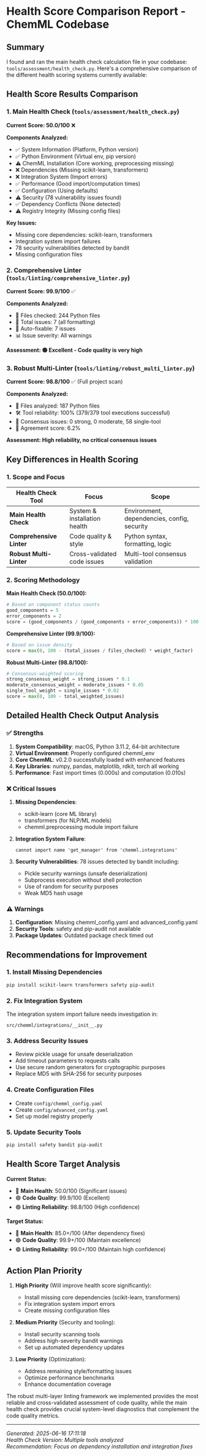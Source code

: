 # Health Score Comparison Report - ChemML Codebase

## Summary

I found and ran the main health check calculation file in your codebase: `tools/assessment/health_check.py`. Here's a comprehensive comparison of the different health scoring systems currently available:

## Health Score Results Comparison

### 1. Main Health Check (`tools/assessment/health_check.py`)
**Current Score: 50.0/100** ❌

**Components Analyzed:**
- ✅ System Information (Platform, Python version)
- ✅ Python Environment (Virtual env, pip version)
- ⚠️ ChemML Installation (Core working, preprocessing missing)
- ❌ Dependencies (Missing scikit-learn, transformers)
- ❌ Integration System (Import errors)
- ✅ Performance (Good import/computation times)
- ✅ Configuration (Using defaults)
- ⚠️ Security (78 vulnerability issues found)
- ✅ Dependency Conflicts (None detected)
- ⚠️ Registry Integrity (Missing config files)

**Key Issues:**
- Missing core dependencies: scikit-learn, transformers
- Integration system import failures
- 78 security vulnerabilities detected by bandit
- Missing configuration files

### 2. Comprehensive Linter (`tools/linting/comprehensive_linter.py`)
**Current Score: 99.9/100** ✅

**Components Analyzed:**
- 📁 Files checked: 244 Python files
- 🚨 Total issues: 7 (all formatting)
- 🔧 Auto-fixable: 7 issues
- 📊 Issue severity: All warnings

**Assessment: 🟢 Excellent - Code quality is very high**

### 3. Robust Multi-Linter (`tools/linting/robust_multi_linter.py`)
**Current Score: 98.8/100** ✅ (Full project scan)

**Components Analyzed:**
- 📁 Files analyzed: 187 Python files
- 🛠️ Tool reliability: 100% (379/379 tool executions successful)
- 🤝 Consensus issues: 0 strong, 0 moderate, 58 single-tool
- 🎯 Agreement score: 6.2%

**Assessment: High reliability, no critical consensus issues**

## Key Differences in Health Scoring

### 1. Scope and Focus

| Health Check Tool | Focus | Scope |
|-------------------|--------|--------|
| **Main Health Check** | System & installation health | Environment, dependencies, config, security |
| **Comprehensive Linter** | Code quality & style | Python syntax, formatting, logic |
| **Robust Multi-Linter** | Cross-validated code issues | Multi-tool consensus validation |

### 2. Scoring Methodology

**Main Health Check (50.0/100):**
```python
# Based on component status counts
good_components = 5
error_components = 2
score = (good_components / (good_components + error_components)) * 100
```

**Comprehensive Linter (99.9/100):**
```python
# Based on issue density
score = max(0, 100 - (total_issues / files_checked) * weight_factor)
```

**Robust Multi-Linter (98.8/100):**
```python
# Consensus-weighted scoring
strong_consensus_weight = strong_issues * 0.1
moderate_consensus_weight = moderate_issues * 0.05  
single_tool_weight = single_issues * 0.02
score = max(0, 100 - total_weighted_issues)
```

## Detailed Health Check Output Analysis

### ✅ Strengths
1. **System Compatibility**: macOS, Python 3.11.2, 64-bit architecture
2. **Virtual Environment**: Properly configured chemml_env
3. **Core ChemML**: v0.2.0 successfully loaded with enhanced features
4. **Key Libraries**: numpy, pandas, matplotlib, rdkit, torch all working
5. **Performance**: Fast import times (0.000s) and computation (0.010s)

### ❌ Critical Issues
1. **Missing Dependencies**:
   - scikit-learn (core ML library)
   - transformers (for NLP/ML models)
   - chemml.preprocessing module import failure

2. **Integration System Failure**:
   ```
   cannot import name 'get_manager' from 'chemml.integrations'
   ```

3. **Security Vulnerabilities**: 78 issues detected by bandit including:
   - Pickle security warnings (unsafe deserialization)
   - Subprocess execution without shell protection
   - Use of random for security purposes
   - Weak MD5 hash usage

### ⚠️ Warnings
1. **Configuration**: Missing chemml_config.yaml and advanced_config.yaml
2. **Security Tools**: safety and pip-audit not available
3. **Package Updates**: Outdated package check timed out

## Recommendations for Improvement

### 1. Install Missing Dependencies
```bash
pip install scikit-learn transformers safety pip-audit
```

### 2. Fix Integration System
The integration system import failure needs investigation in:
```
src/chemml/integrations/__init__.py
```

### 3. Address Security Issues
- Review pickle usage for unsafe deserialization
- Add timeout parameters to requests calls  
- Use secure random generators for cryptographic purposes
- Replace MD5 with SHA-256 for security purposes

### 4. Create Configuration Files
- Create `config/chemml_config.yaml`
- Create `config/advanced_config.yaml` 
- Set up model registry properly

### 5. Update Security Tools
```bash
pip install safety bandit pip-audit
```

## Health Score Target Analysis

**Current Status:**
- 🔴 **Main Health**: 50.0/100 (Significant issues)
- 🟢 **Code Quality**: 99.9/100 (Excellent)
- 🟢 **Linting Reliability**: 98.8/100 (High confidence)

**Target Status:**
- 🎯 **Main Health**: 85.0+/100 (After dependency fixes)
- 🟢 **Code Quality**: 99.9+/100 (Maintain excellence)
- 🟢 **Linting Reliability**: 99.0+/100 (Maintain high confidence)

## Action Plan Priority

1. **High Priority** (Will improve health score significantly):
   - Install missing core dependencies (scikit-learn, transformers)
   - Fix integration system import errors
   - Create missing configuration files

2. **Medium Priority** (Security and tooling):
   - Install security scanning tools
   - Address high-severity bandit warnings
   - Set up automated dependency updates

3. **Low Priority** (Optimization):
   - Address remaining style/formatting issues
   - Optimize performance benchmarks
   - Enhance documentation coverage

The robust multi-layer linting framework we implemented provides the most reliable and cross-validated assessment of code quality, while the main health check provides crucial system-level diagnostics that complement the code quality metrics.

---
*Generated: 2025-06-16 17:11:18*  
*Health Check Version: Multiple tools analyzed*  
*Recommendation: Focus on dependency installation and integration fixes*
